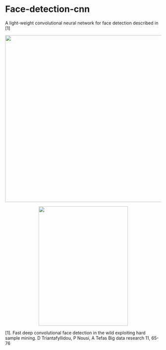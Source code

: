 # Face-detection-cnn

A light-weight convolutional neural network for face detection described in [1]

<p align="center">
<img width="717.05" height="537,6" src="https://github.com/danaitri/papers/blob/master/BigDataResearch/detection_examples/12_Group_Group_12_Group_Group_12_201.jpg">
</p>

<p align="center">
<img width="288" height="384" src="https://github.com/danaitri/papers/blob/master/BigDataResearch/FDDB000000.jpg">
</p>


[1]. Fast deep convolutional face detection in the wild exploiting hard sample mining. D Triantafyllidou, P Nousi, A Tefas Big data research 11, 65-76


